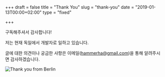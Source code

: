 +++
draft = false
title = "Thank You"
slug = "thank-you"
date = "2019-01-13T00:00+02:00"
type = "fixed"

+++

구독해주셔서 감사합니다!

저는 현재 독일에서 개발자로 일하고 있습니다.

글에 대한 의견이나 궁금한 사항은 이메일(hammerha@gmail.com)을 통해 알려주시면 감사하겠습니다.

![Thank you from Berlin](/img/thank-you.jpg)
